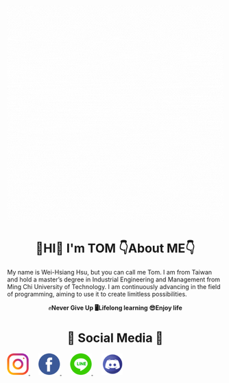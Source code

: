 ![](images/Hello.gif)

# <h1 align="center"> 👋HI👋  **I'm  TOM**  👇About ME👇
My name is Wei-Hsiang Hsu, but you can call me Tom. I am from Taiwan and hold a master’s degree in Industrial Engineering and Management from Ming Chi University of Technology. I am continuously advancing in the field of programming, aiming to use it to create limitless possibilities.  
<p align="center"> ✊<b>Never Give Up<b>   🖥<b>Lifelong learning<b>   😎<b>Enjoy life<b>

# <h1 align="center"> 🤙 <b>Social Media<b> 🤙 </h1>
<div>
  <!-- Instagram -->
 <a href="https://www.instagram.com/hiiamagoodguy/" target="_blank" rel="noopener noreferrer" style="margin-right: 20px;" align='center'>
    <img src="images/instagram.png" alt="Instagram Icon" width="50">
  </a>
  <!-- Facebook -->
  <a href="https://www.facebook.com/xu.w.xiang.77" target="_blank" rel="noopener noreferrer" style="margin-right: 20px;" align='center'>
    <img src="images/facebook.png" alt="Facebook Icon" width="50">
  </a>
  <!-- Line -->
 <a href="https://line.me/ti/p/sVGIN-r6h8" target="_blank" rel="noopener noreferrer" style="margin-right: 20px;" align='center'>
    <img src="images/line.png" alt="Line Icon" width="50">
  </a>
  <!-- Discord -->
 <a href="https://discordapp.com/users/1180464720478744576" target="_blank" rel="noopener noreferrer" align='center'>
    <img src="images/discord.png" alt="Discord Icon" width="50">
  </a>
</div>
